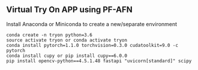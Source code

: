 ## Virtual Try On APP using PF-AFN

Install Anaconda or Miniconda to create a new/separate environment
```
conda create -n tryon python=3.6
source activate tryon or conda activate tryon
conda install pytorch=1.1.0 torchvision=0.3.0 cudatoolkit=9.0 -c pytorch
conda install cupy or pip install cupy==6.0.0
pip install opencv-python==4.5.1.48 fastapi "uvicorn[standard]" scipy
```